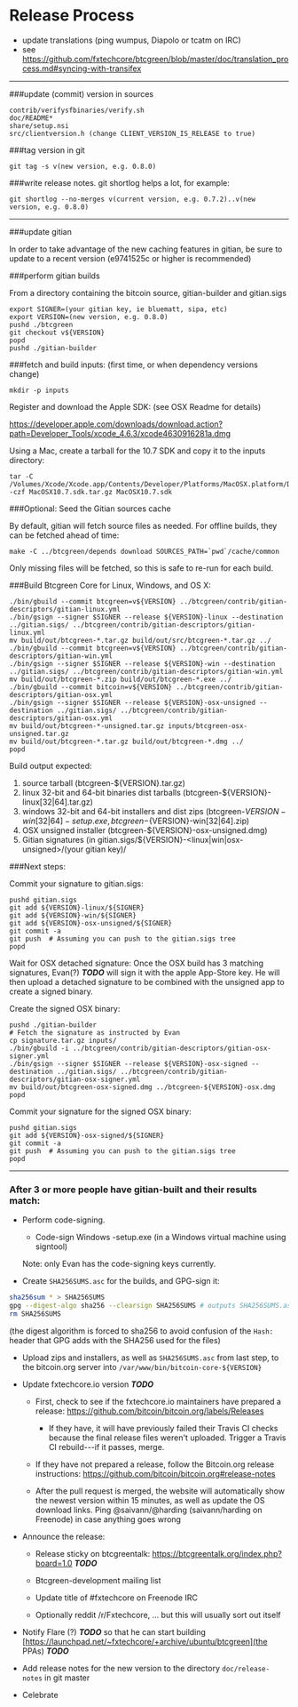 Release Process
====================

* update translations (ping wumpus, Diapolo or tcatm on IRC)
* see https://github.com/fxtechcore/btcgreen/blob/master/doc/translation_process.md#syncing-with-transifex

* * *

###update (commit) version in sources

	contrib/verifysfbinaries/verify.sh
	doc/README*
	share/setup.nsi
	src/clientversion.h (change CLIENT_VERSION_IS_RELEASE to true)

###tag version in git

	git tag -s v(new version, e.g. 0.8.0)

###write release notes. git shortlog helps a lot, for example:

	git shortlog --no-merges v(current version, e.g. 0.7.2)..v(new version, e.g. 0.8.0)

* * *

###update gitian

 In order to take advantage of the new caching features in gitian, be sure to update to a recent version (e9741525c or higher is recommended)

###perform gitian builds

 From a directory containing the bitcoin source, gitian-builder and gitian.sigs

	export SIGNER=(your gitian key, ie bluematt, sipa, etc)
	export VERSION=(new version, e.g. 0.8.0)
	pushd ./btcgreen
	git checkout v${VERSION}
	popd
	pushd ./gitian-builder

###fetch and build inputs: (first time, or when dependency versions change)
 
	mkdir -p inputs

 Register and download the Apple SDK: (see OSX Readme for details)
 
 https://developer.apple.com/downloads/download.action?path=Developer_Tools/xcode_4.6.3/xcode4630916281a.dmg
 
 Using a Mac, create a tarball for the 10.7 SDK and copy it to the inputs directory:
 
	tar -C /Volumes/Xcode/Xcode.app/Contents/Developer/Platforms/MacOSX.platform/Developer/SDKs/ -czf MacOSX10.7.sdk.tar.gz MacOSX10.7.sdk

###Optional: Seed the Gitian sources cache

  By default, gitian will fetch source files as needed. For offline builds, they can be fetched ahead of time:

	make -C ../btcgreen/depends download SOURCES_PATH=`pwd`/cache/common

  Only missing files will be fetched, so this is safe to re-run for each build.

###Build Btcgreen Core for Linux, Windows, and OS X:

	./bin/gbuild --commit btcgreen=v${VERSION} ../btcgreen/contrib/gitian-descriptors/gitian-linux.yml
	./bin/gsign --signer $SIGNER --release ${VERSION}-linux --destination ../gitian.sigs/ ../btcgreen/contrib/gitian-descriptors/gitian-linux.yml
	mv build/out/btcgreen-*.tar.gz build/out/src/btcgreen-*.tar.gz ../
	./bin/gbuild --commit btcgreen=v${VERSION} ../btcgreen/contrib/gitian-descriptors/gitian-win.yml
	./bin/gsign --signer $SIGNER --release ${VERSION}-win --destination ../gitian.sigs/ ../btcgreen/contrib/gitian-descriptors/gitian-win.yml
	mv build/out/btcgreen-*.zip build/out/btcgreen-*.exe ../
	./bin/gbuild --commit bitcoin=v${VERSION} ../btcgreen/contrib/gitian-descriptors/gitian-osx.yml
	./bin/gsign --signer $SIGNER --release ${VERSION}-osx-unsigned --destination ../gitian.sigs/ ../btcgreen/contrib/gitian-descriptors/gitian-osx.yml
	mv build/out/btcgreen-*-unsigned.tar.gz inputs/btcgreen-osx-unsigned.tar.gz
	mv build/out/btcgreen-*.tar.gz build/out/btcgreen-*.dmg ../
	popd
  Build output expected:

  1. source tarball (btcgreen-${VERSION}.tar.gz)
  2. linux 32-bit and 64-bit binaries dist tarballs (btcgreen-${VERSION}-linux[32|64].tar.gz)
  3. windows 32-bit and 64-bit installers and dist zips (btcgreen-${VERSION}-win[32|64]-setup.exe, btcgreen-${VERSION}-win[32|64].zip)
  4. OSX unsigned installer (btcgreen-${VERSION}-osx-unsigned.dmg)
  5. Gitian signatures (in gitian.sigs/${VERSION}-<linux|win|osx-unsigned>/(your gitian key)/

###Next steps:

Commit your signature to gitian.sigs:

	pushd gitian.sigs
	git add ${VERSION}-linux/${SIGNER}
	git add ${VERSION}-win/${SIGNER}
	git add ${VERSION}-osx-unsigned/${SIGNER}
	git commit -a
	git push  # Assuming you can push to the gitian.sigs tree
	popd

  Wait for OSX detached signature:
	Once the OSX build has 3 matching signatures, Evan(?) ***TODO*** will sign it with the apple App-Store key.
	He will then upload a detached signature to be combined with the unsigned app to create a signed binary.

  Create the signed OSX binary:

	pushd ./gitian-builder
	# Fetch the signature as instructed by Evan
	cp signature.tar.gz inputs/
	./bin/gbuild -i ../btcgreen/contrib/gitian-descriptors/gitian-osx-signer.yml
	./bin/gsign --signer $SIGNER --release ${VERSION}-osx-signed --destination ../gitian.sigs/ ../btcgreen/contrib/gitian-descriptors/gitian-osx-signer.yml
	mv build/out/btcgreen-osx-signed.dmg ../btcgreen-${VERSION}-osx.dmg
	popd

Commit your signature for the signed OSX binary:

	pushd gitian.sigs
	git add ${VERSION}-osx-signed/${SIGNER}
	git commit -a
	git push  # Assuming you can push to the gitian.sigs tree
	popd

-------------------------------------------------------------------------

### After 3 or more people have gitian-built and their results match:

- Perform code-signing.

    - Code-sign Windows -setup.exe (in a Windows virtual machine using signtool)

  Note: only Evan has the code-signing keys currently.

- Create `SHA256SUMS.asc` for the builds, and GPG-sign it:
```bash
sha256sum * > SHA256SUMS
gpg --digest-algo sha256 --clearsign SHA256SUMS # outputs SHA256SUMS.asc
rm SHA256SUMS
```
(the digest algorithm is forced to sha256 to avoid confusion of the `Hash:` header that GPG adds with the SHA256 used for the files)

- Upload zips and installers, as well as `SHA256SUMS.asc` from last step, to the bitcoin.org server
  into `/var/www/bin/bitcoin-core-${VERSION}`

- Update fxtechcore.io version ***TODO***

  - First, check to see if the fxtechcore.io maintainers have prepared a
    release: https://github.com/bitcoin/bitcoin.org/labels/Releases

      - If they have, it will have previously failed their Travis CI
        checks because the final release files weren't uploaded.
        Trigger a Travis CI rebuild---if it passes, merge.

  - If they have not prepared a release, follow the Bitcoin.org release
    instructions: https://github.com/bitcoin/bitcoin.org#release-notes

  - After the pull request is merged, the website will automatically show the newest version within 15 minutes, as well
    as update the OS download links. Ping @saivann/@harding (saivann/harding on Freenode) in case anything goes wrong

- Announce the release:

  - Release sticky on btcgreentalk: https://btcgreentalk.org/index.php?board=1.0 ***TODO***

  - Btcgreen-development mailing list

  - Update title of #fxtechcore on Freenode IRC

  - Optionally reddit /r/Fxtechcore, ... but this will usually sort out itself

- Notify Flare (?) ***TODO*** so that he can start building [https://launchpad.net/~fxtechcore/+archive/ubuntu/btcgreen](the PPAs) ***TODO***

- Add release notes for the new version to the directory `doc/release-notes` in git master

- Celebrate
